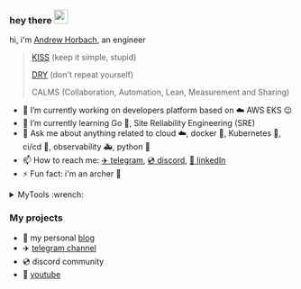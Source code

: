 ### hey there <img src="https://media.giphy.com/media/hvRJCLFzcasrR4ia7z/giphy.gif" width="25px">

hi, i'm [Andrew Horbach](https://karma-git.github.io/Andrew-Horbach.github.io-Public/), an engineer

> [KISS](https://en.wikipedia.org/wiki/KISS_principle) (keep it simple, stupid)
>
> [DRY](https://en.wikipedia.org/wiki/Don%27t_repeat_yourself) (don't repeat yourself)
>
> CALMS (Collaboration, Automation, Lean, Measurement and Sharing)

- 🔭 I’m currently working on developers platform based on :cloud: AWS EKS :wink:
- 🌱 I’m currently learning Go :hamster:, Site Reliability Engineering (SRE)
- 💬 Ask me about anything related to cloud :cloud:, docker :whale:, Kubernetes :ferris_wheel:, ci/cd 🦊, observability :ambulance:, python :snake:
- 📫 How to reach me: [:airplane: telegram](https://t.me_ahorbach/), [:cd: discord](https://discord.com/channels/7648), [:office: linkedIn](https://www.linkedin.com/in/a-horbach/)
- ⚡ Fun fact: i'm an archer :dart:

<details>
<summary>MyTools :wrench:</summary>

WIP

</details>

### My projects

- :pencil: my personal [blog](https://karma-git.github.io/Andrew-Horbach.github.io-Public/)
- :airplane: [telegram channel](https://t.me/devopsi)
- :cd: discord community
- :movie_camera: [youtube](https://www.youtube.com/channel/UC5FEha9Yo9JOcdVMUW3FPWA)
